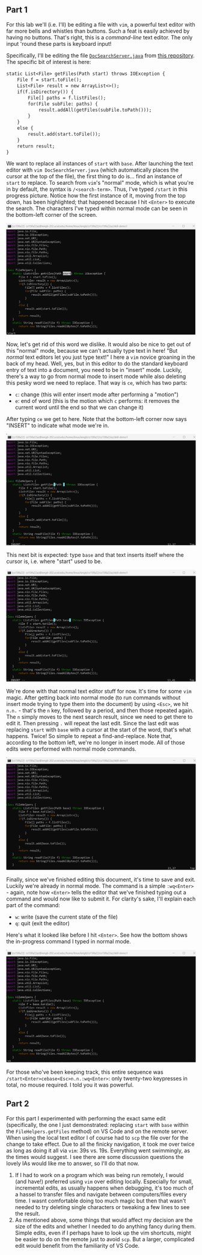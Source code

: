 ## Part 1

For this lab we'll (i.e. I'll) be editing a file with `vim`, a powerful text editor with far more bells and whistles than buttons. Such a feat is easily achieved by having no buttons. That's right, this is a *command-line* text editor. The only input 'round these parts is keyboard input!

Specifically, I'll be editing the file [`DocSearchServer.java`](https://github.com/ucsd-cse15l-f22/skill-demo1/blob/main/DocSearchServer.java) from [this repository](https://github.com/ucsd-cse15l-f22/skill-demo1). The specific bit of interest is here:

```
static List<File> getFiles(Path start) throws IOException {
    File f = start.toFile();
    List<File> result = new ArrayList<>();
    if(f.isDirectory()) {
        File[] paths = f.listFiles();
        for(File subFile: paths) {
            result.addAll(getFiles(subFile.toPath()));
        }
    }
    else {
        result.add(start.toFile());
    }
    return result;
}
```

We want to replace all instances of `start` with `base`. After launching the text editor with `vim DocSearchServer.java` (which automatically places the cursor at the top of the file), the first thing to do is... find an instance of `start` to replace. To search from `vim`'s "normal" mode, which is what you're in by default, the syntax is `/<search-term>`. Thus, I've typed `/start` in this progress picture. Notice how the first instance of it, moving from the top down, has been highlighted; that happened because I hit `<Enter>` to execute the search. The characters I've typed within normal mode can be seen in the bottom-left corner of the screen.

!["start" is highlighted and at the bottom of the screen is "/start"](images/week7/search.png)

Now, let's get rid of this word we dislike. It would also be nice to get out of this "normal" mode, because we can't actually type text in here! "But *normal* text editors let you just type text!" I here a `vim` novice groaning in the back of my head. Well, yes, but in this editor to do the standard keyboard entry of text into a document, you need to be in "insert" mode. Luckily, there's a way to go from normal mode to insert mode while also deleting this pesky word we need to replace. That way is `ce`, which has two parts:

- `c`: change (this will enter insert mode after performing a "motion")
- `e`: end of word (this is the motion which `c` performs: it removes the current word until the end so that we can change it)

After typing `ce` we get to here. Note that the bottom-left corner now says "INSERT" to indicate what mode we're in.

![parentheses around "Path " are highlighted in blue, and "start" has disappeared, leaving a blank space behind, and the bottom of the screen is "-- INSERT --"](images/week7/removed.png)

This next bit is expected: type `base` and that text inserts itself where the cursor is, i.e. where "start" used to be.

![parentheses around "Path base" are highlighted in blue; "base" has been added to document, and the bottom of the screen is "-- INSERT --"](images/week7/base.png)

We're done with that normal text editor stuff for now. It's time for some `vim` magic. After getting back into normal mode (to run commands without insert mode trying to type them into the document) by using `<Esc>`, we hit `n.n.` - that's the `n` key, followed by a period, and then those repeated again. The `n` simply moves to the next search result, since we need to get there to edit it. Then pressing `.` will repeat the last edit. Since the last edit was replacing `start` with `base` with a cursor at the start of the word, that's what happens. Twice! So simple to repeat a find-and-replace. Note that, according to the bottom left, we're no longer in insert mode. All of those edits were performed with normal mode commands.

![all instances of "start" are now "base", and the bottom of the screen is empty](images/week7/replaced.png)

Finally, since we've finished editing this document, it's time to save and exit. Luckily we're already in normal mode. The command is a simple `:wq<Enter>` - again, note how `<Enter>` tells the editor that we've finished typing out a command and would now like to submit it. For clarity's sake, I'll explain each part of the command:

- `w`: write (save the current state of the file)
- `q`: quit (exit the editor)

Here's what it looked like before I hit `<Enter>`. See how the bottom shows the in-progress command I typed in normal mode. 

![all instances of "start" are now "base", and the bottom of the screen is ":wq"](images/week7/saved.png)

For those who've been keeping track, this entire sequence was `/start<Enter>cebase<Esc>n.n.:wq<Enter>`: only twenty-two keypresses in total, no mouse required. I told you it was powerful.

## Part 2

For this part I experimented with performing the exact same edit (specifically, the one I just demonstrated: replacing `start` with `base` within the `FileHelpers.getFiles` method) on VS Code and on the remote server. When using the local text editor I of course had to `scp` the file over for the change to take effect. Due to all the finicky navigation, it took me over twice as long as doing it all via `vim`: 39s vs. 19s. Everything went swimmingly, as the times would suggest. I see there are some discussion questions the lovely IAs would like me to answer, so I'll do that now.

1. If I had to work on a program which was being run remotely, I would (and have!) preferred using `vim` over editing locally. Especially for small, incremental edits, as usually happens when debugging, it's too much of a hassel to transfer files and navigate between computers/files every time. I wasnt comfortable doing too much magic but then that wasn't needed to try deleting single characters or tweaking a few lines to see the result.
2. As mentioned above, some things that would affect my decision are the size of the edits and whether I needed to do anything fancy during them. Simple edits, even if I perhaps have to look up the vim shortcuts, might be easier to do on the remote just to avoid `scp`. But a larger, complicated edit would benefit from the familiarity of VS Code.